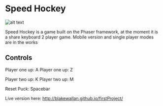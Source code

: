 # Speed Hockey

![alt text](http://i.imgur.com/w8Cpnej.png "Speed Hockey")

Speed Hockey is a game built on the Phaser framework, at the moment it is a share keyboard 2 player game. Mobile version and single player modes are in the works

## Controls
Player one up: A
Player one up: Z

Player two up: K
Player two up: M

Reset Puck: Spacebar

Live version here:
http://blakewallan.github.io/firstProject/
